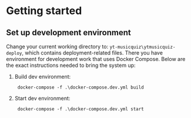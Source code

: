 # Getting started

## Set up development environment

Change your current working directory to: `yt-musicquiz\ytmusicquiz-deploy`, which contains deployment-related files. There you have environment for development work that uses Docker Compose. Below are the exact instructions needed to bring the system up:

1. Build dev environment:

        docker-compose -f .\docker-compose.dev.yml build

2. Start dev environment:

        docker-compose -f .\docker-compose.dev.yml start
